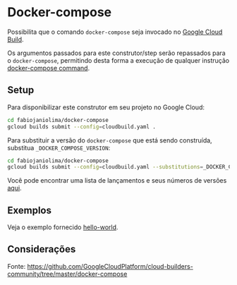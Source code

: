 # Docker-compose

Possibilita que o comando `docker-compose` seja invocado no [Google Cloud Build](cloud.google.com/cloud-build/).

Os argumentos passados para este construtor/step serão repassados para o `docker-compose`, permitindo desta forma a execução de qualquer instrução [docker-compose command](https://docs.docker.com/compose/reference/overview/).

## Setup

Para disponibilizar este construtor em seu projeto no Google Cloud:

```bash
cd fabiojaniolima/docker-compose
gcloud builds submit --config=cloudbuild.yaml .
```

Para substituir a versão do `docker-compose` que está sendo construída, substitua `_DOCKER_COMPOSE_VERSION`:

```bash
cd fabiojaniolima/docker-compose
gcloud builds submit --config=cloudbuild.yaml --substitutions=_DOCKER_COMPOSE_VERSION="1.24.0"
```

Você pode encontrar uma lista de lançamentos e seus números de versões [aqui](https://github.com/docker/compose/releases).

## Exemplos

Veja o exemplo fornecido [hello-world](./examples/hello-world/).

## Considerações

Fonte: https://github.com/GoogleCloudPlatform/cloud-builders-community/tree/master/docker-compose
